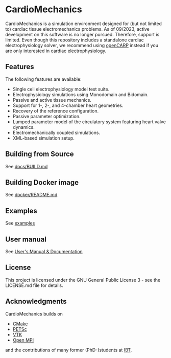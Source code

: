 # CardioMechanics

CardioMechanics is a simulation environment designed for (but not limited to) cardiac tissue electromechanics problems.
As of 09/2023, active development on this software is no longer pursued.
Therefore, support is limited.
Even though this repository includes a standalone cardiac electrophysiology solver, we recommend using [openCARP](https://opencarp.org) instead if you are only interested in cardiac electrophysiology.

## Features
The following features are available:
* Single cell electrophysiology model test suite.
* Electrophysiology simulations using Monodomain and Bidomain.
* Passive and active tissue mechanics.
* Support for 1-, 2-, and 4-chamber heart geometries.
* Recovery of the reference configuration.
* Passive parameter optimization.
* Lumped parameter model of the circulatory system featuring heart valve dynamics.
* Electromechanically coupled simulations.
* XML-based simulation setup.

## Building from Source
See [docs/BUILD.md](./docs/BUILD.md)

## Building Docker image
See [docker/README.md](./docker/README.md)

## Examples
See [examples](./examples)

## User manual
See [User's Manual & Documentation](./docs/Manual.pdf)

## License
This project is licensed under the GNU General Public License 3 - see the LICENSE.md file for details.

## Acknowledgments
CardioMechanics builds on
* [CMake](https://cmake.org)
* [PETSc](https://www.mcs.anl.gov/petsc/)
* [VTK](https://vtk.org)
* [Open MPI](https://www.open-mpi.org)

and the contributions of many former (PhD-)students at [IBT](https://ibt.kit.edu).

